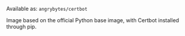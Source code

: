 Available as: `angrybytes/certbot`

Image based on the official Python base image,
with Certbot installed through pip.
